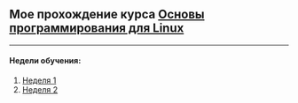 ## Мое прохождение курса [Основы программирования для Linux](https://stepik.org/course/Основы-программирования-для-Linux-548)
<hr>

#### Недели обучения:
1. [Неделя 1](docs/week1.md)
2. [Неделя 2](docs/week2.md)